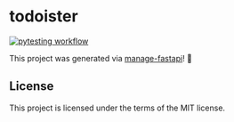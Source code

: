 # todoister
[![pytesting workflow](https://github.com/jtprogru/todoister/actions/workflows/main.yml/badge.svg)](https://github.com/jtprogru/todoister/actions/workflows/main.yml)


This project was generated via [manage-fastapi](https://github.com/ycd/manage-fastapi/)! :tada:

## License

This project is licensed under the terms of the MIT license.
